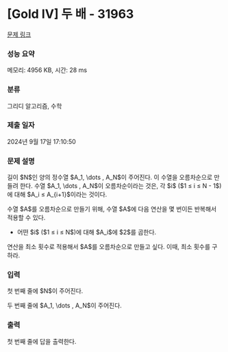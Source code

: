 # [Gold IV] 두 배 - 31963 

[문제 링크](https://www.acmicpc.net/problem/31963) 

### 성능 요약

메모리: 4956 KB, 시간: 28 ms

### 분류

그리디 알고리즘, 수학

### 제출 일자

2024년 9월 17일 17:10:50

### 문제 설명

<p>길이 $N$인 양의 정수열 $A_1, \dots , A_N$이 주어진다. 이 수열을 오름차순으로 만들려 한다. 수열 $A_1, \dots , A_N$이 오름차순이라는 것은, 각 $i$ ($1 ≤ i ≤ N - 1$)에 대해 $A_i ≤ A_{i+1}$이라는 것이다.</p>

<p>수열 $A$를 오름차순으로 만들기 위해, 수열 $A$에 다음 연산을 몇 번이든 반복해서 적용할 수 있다.</p>

<ul>
	<li>어떤 $i$ ($1 ≤ i ≤ N$)에 대해 $A_i$에 $2$를 곱한다.</li>
</ul>

<p>연산을 최소 횟수로 적용해서 $A$를 오름차순으로 만들고 싶다. 이때, 최소 횟수를 구하라.</p>

### 입력 

 <p>첫 번째 줄에 $N$이 주어진다.</p>

<p>두 번째 줄에 $A_1, \dots , A_N$이 주어진다.</p>

### 출력 

 <p>첫 번째 줄에 답을 출력한다.</p>

